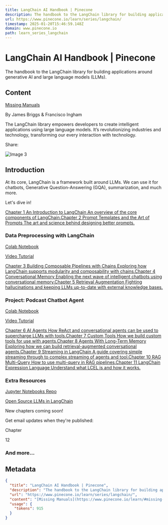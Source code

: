```yaml
---
title: LangChain AI Handbook | Pinecone
description: The handbook to the LangChain library for building applications around generative AI and large language models (LLMs).
url: https://www.pinecone.io/learn/series/langchain/
timestamp: 2025-01-20T15:46:59.148Z
domain: www.pinecone.io
path: learn_series_langchain
---
```


# LangChain AI Handbook | Pinecone


The handbook to the LangChain library for building applications around generative AI and large language models (LLMs).


## Content

[Missing Manuals](https://www.pinecone.io/learn/#missing-manuals)

By James Briggs & Francisco Ingham

The LangChain library empowers developers to create intelligent applications using large language models. It’s revolutionizing industries and technology, transforming our every interaction with technology.

Share:

![Image 3](https://www.pinecone.io/_next/image/?url=https%3A%2F%2Fcdn.sanity.io%2Fimages%2Fvr8gru94%2Fproduction%2Fb0bf4949bbd13bd1e62057bfc931fe30aad35d83-1700x2192.png&w=750&q=75)

Introduction
------------

At its core, LangChain is a framework built around LLMs. We can use it for chatbots, Generative Question-Answering (GQA), summarization, and much more.

Let's dive in!

[Chapter 1 An Introduction to LangChain An overview of the core components of LangChain.](https://www.pinecone.io/learn/series/langchain/langchain-intro/)[Chapter 2 Prompt Templates and the Art of Prompts The art and science behind designing better prompts.](https://www.pinecone.io/learn/series/langchain/langchain-prompt-templates/)

### Data Preprocessing with LangChain

[Colab Notebook](https://github.com/pinecone-io/examples/blob/master/learn/generation/langchain/handbook/xx-langchain-chunking.ipynb)

[Video Tutorial](https://youtu.be/eqOfr4AGLk8)

[Chapter 3 Building Composable Pipelines with Chains Exploring how LangChain supports modularity and composability with chains.](https://colab.research.google.com/github/pinecone-io/examples/blob/master/learn/generation/langchain/handbook/02-langchain-chains.ipynb)[Chapter 4 Conversational Memory Enabling the next wave of intelligent chatbots using conversational memory.](https://www.pinecone.io/learn/series/langchain/langchain-conversational-memory/)[Chapter 5 Retrieval Augmentation Fighting hallucinations and keeping LLMs up-to-date with external knowledge bases.](https://www.pinecone.io/learn/series/langchain/langchain-retrieval-augmentation/)

### Project: Podcast Chatbot Agent

[Colab Notebook](https://colab.research.google.com/github/pinecone-io/examples/blob/master/learn/generation/chatbots/conversational-agents/langchain-lex-agent.ipynb)

[Video Tutorial](https://youtu.be/CfuhRVM1ntQ)

[Chapter 6 AI Agents How ReAct and conversational agents can be used to supercharge LLMs with tools.](https://www.pinecone.io/learn/series/langchain/langchain-agents/)[Chapter 7 Custom Tools How we build custom tools for use with agents.](https://www.pinecone.io/learn/series/langchain/langchain-tools/)[Chapter 8 Agents With Long-Term Memory Exploring how we can build retrieval-augmented conversational agents.](https://colab.research.google.com/github/pinecone-io/examples/blob/master/learn/generation/langchain/handbook/08-langchain-retrieval-agent.ipynb)[Chapter 9 Streaming in LangChain A guide covering simple streaming through to complex streaming of agents and tool.](https://github.com/pinecone-io/examples/blob/master/learn/generation/langchain/handbook/09-langchain-streaming/09-langchain-streaming.ipynb)[Chapter 10 RAG Multi-Query How to use multi-query in RAG pipelines.](https://github.com/pinecone-io/examples/blob/master/learn/generation/langchain/handbook/10-langchain-multi-query.ipynb)[Chapter 11 LangChain Expression Language Understand what LCEL is and how it works.](https://www.pinecone.io/learn/series/langchain/langchain-expression-language/)

### Extra Resources

[Jupyter Notebooks Repo](https://github.com/pinecone-io/examples/tree/master/learn/generation/langchain/handbook)

[Open Source LLMs in LangChain](https://youtu.be/DXpk9K7DgMo)

New chapters coming soon!

Get email updates when they're published:

Chapter

12

### And more...

## Metadata

```json
{
  "title": "LangChain AI Handbook | Pinecone",
  "description": "The handbook to the LangChain library for building applications around generative AI and large language models (LLMs).",
  "url": "https://www.pinecone.io/learn/series/langchain/",
  "content": "[Missing Manuals](https://www.pinecone.io/learn/#missing-manuals)\n\nBy James Briggs & Francisco Ingham\n\nThe LangChain library empowers developers to create intelligent applications using large language models. It’s revolutionizing industries and technology, transforming our every interaction with technology.\n\nShare:\n\n![Image 3](https://www.pinecone.io/_next/image/?url=https%3A%2F%2Fcdn.sanity.io%2Fimages%2Fvr8gru94%2Fproduction%2Fb0bf4949bbd13bd1e62057bfc931fe30aad35d83-1700x2192.png&w=750&q=75)\n\nIntroduction\n------------\n\nAt its core, LangChain is a framework built around LLMs. We can use it for chatbots, Generative Question-Answering (GQA), summarization, and much more.\n\nLet's dive in!\n\n[Chapter 1 An Introduction to LangChain An overview of the core components of LangChain.](https://www.pinecone.io/learn/series/langchain/langchain-intro/)[Chapter 2 Prompt Templates and the Art of Prompts The art and science behind designing better prompts.](https://www.pinecone.io/learn/series/langchain/langchain-prompt-templates/)\n\n### Data Preprocessing with LangChain\n\n[Colab Notebook](https://github.com/pinecone-io/examples/blob/master/learn/generation/langchain/handbook/xx-langchain-chunking.ipynb)\n\n[Video Tutorial](https://youtu.be/eqOfr4AGLk8)\n\n[Chapter 3 Building Composable Pipelines with Chains Exploring how LangChain supports modularity and composability with chains.](https://colab.research.google.com/github/pinecone-io/examples/blob/master/learn/generation/langchain/handbook/02-langchain-chains.ipynb)[Chapter 4 Conversational Memory Enabling the next wave of intelligent chatbots using conversational memory.](https://www.pinecone.io/learn/series/langchain/langchain-conversational-memory/)[Chapter 5 Retrieval Augmentation Fighting hallucinations and keeping LLMs up-to-date with external knowledge bases.](https://www.pinecone.io/learn/series/langchain/langchain-retrieval-augmentation/)\n\n### Project: Podcast Chatbot Agent\n\n[Colab Notebook](https://colab.research.google.com/github/pinecone-io/examples/blob/master/learn/generation/chatbots/conversational-agents/langchain-lex-agent.ipynb)\n\n[Video Tutorial](https://youtu.be/CfuhRVM1ntQ)\n\n[Chapter 6 AI Agents How ReAct and conversational agents can be used to supercharge LLMs with tools.](https://www.pinecone.io/learn/series/langchain/langchain-agents/)[Chapter 7 Custom Tools How we build custom tools for use with agents.](https://www.pinecone.io/learn/series/langchain/langchain-tools/)[Chapter 8 Agents With Long-Term Memory Exploring how we can build retrieval-augmented conversational agents.](https://colab.research.google.com/github/pinecone-io/examples/blob/master/learn/generation/langchain/handbook/08-langchain-retrieval-agent.ipynb)[Chapter 9 Streaming in LangChain A guide covering simple streaming through to complex streaming of agents and tool.](https://github.com/pinecone-io/examples/blob/master/learn/generation/langchain/handbook/09-langchain-streaming/09-langchain-streaming.ipynb)[Chapter 10 RAG Multi-Query How to use multi-query in RAG pipelines.](https://github.com/pinecone-io/examples/blob/master/learn/generation/langchain/handbook/10-langchain-multi-query.ipynb)[Chapter 11 LangChain Expression Language Understand what LCEL is and how it works.](https://www.pinecone.io/learn/series/langchain/langchain-expression-language/)\n\n### Extra Resources\n\n[Jupyter Notebooks Repo](https://github.com/pinecone-io/examples/tree/master/learn/generation/langchain/handbook)\n\n[Open Source LLMs in LangChain](https://youtu.be/DXpk9K7DgMo)\n\nNew chapters coming soon!\n\nGet email updates when they're published:\n\nChapter\n\n12\n\n### And more...",
  "usage": {
    "tokens": 915
  }
}
```
